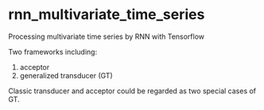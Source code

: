 # rnn_multivariate_time_series
Processing multivariate time series by RNN with Tensorflow

Two frameworks including:
1. acceptor
2. generalized transducer (GT)

Classic transducer and acceptor could be regarded as two special cases of GT.
